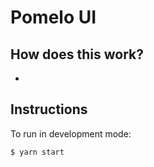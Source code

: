 Pomelo UI
=====================================

How does this work?
----------------

-



## Instructions

To run in development mode:

```bash
$ yarn start
```
